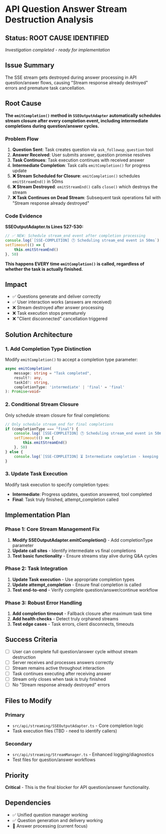 # API Question Answer Stream Destruction Analysis

## Status: ROOT CAUSE IDENTIFIED

_Investigation completed - ready for implementation_

## Issue Summary

The SSE stream gets destroyed during answer processing in API question/answer flows, causing "Stream response already destroyed" errors and premature task cancellation.

## Root Cause

**The `emitCompletion()` method in `SSEOutputAdapter` automatically schedules stream closure after every completion event, including intermediate completions during question/answer cycles.**

### Problem Flow

1. **Question Sent**: Task creates question via `ask_followup_question` tool
2. **Answer Received**: User submits answer, question promise resolves
3. **Task Continues**: Task execution continues with received answer
4. **Intermediate Completion**: Task calls `emitCompletion()` for progress update
5. **❌ Stream Scheduled for Closure**: `emitCompletion()` schedules `emitStreamEnd()` in 50ms
6. **❌ Stream Destroyed**: `emitStreamEnd()` calls `close()` which destroys the stream
7. **❌ Task Continues on Dead Stream**: Subsequent task operations fail with "Stream response already destroyed"

### Code Evidence

**SSEOutputAdapter.ts Lines 527-530:**

```typescript
// ✅ NEW: Schedule stream_end event after completion processing
console.log(`[SSE-COMPLETION] 🕐 Scheduling stream_end event in 50ms`)
setTimeout(() => {
	this.emitStreamEnd()
}, 50)
```

**This happens EVERY time `emitCompletion()` is called, regardless of whether the task is actually finished.**

## Impact

- ✅ Questions generate and deliver correctly
- ✅ User interaction works (answers are received)
- ❌ Stream destroyed after answer processing
- ❌ Task execution stops prematurely
- ❌ "Client disconnected" cancellation triggered

## Solution Architecture

### 1. Add Completion Type Distinction

Modify `emitCompletion()` to accept a completion type parameter:

```typescript
async emitCompletion(
    message: string = "Task completed",
    result?: any,
    taskId?: string,
    completionType: 'intermediate' | 'final' = 'final'
): Promise<void>
```

### 2. Conditional Stream Closure

Only schedule stream closure for final completions:

```typescript
// Only schedule stream_end for final completions
if (completionType === "final") {
	console.log(`[SSE-COMPLETION] 🕐 Scheduling stream_end event in 50ms`)
	setTimeout(() => {
		this.emitStreamEnd()
	}, 50)
} else {
	console.log(`[SSE-COMPLETION] ⏳ Intermediate completion - keeping stream alive`)
}
```

### 3. Update Task Execution

Modify task execution to specify completion types:

- **Intermediate**: Progress updates, question answered, tool completed
- **Final**: Task truly finished, attempt_completion called

## Implementation Plan

### Phase 1: Core Stream Management Fix

1. **Modify SSEOutputAdapter.emitCompletion()** - Add completionType parameter
2. **Update call sites** - Identify intermediate vs final completions
3. **Test basic functionality** - Ensure streams stay alive during Q&A cycles

### Phase 2: Task Integration

1. **Update Task execution** - Use appropriate completion types
2. **Update attempt_completion** - Ensure final completion is called
3. **Test end-to-end** - Verify complete question/answer/continue workflow

### Phase 3: Robust Error Handling

1. **Add completion timeout** - Fallback closure after maximum task time
2. **Add health checks** - Detect truly orphaned streams
3. **Test edge cases** - Task errors, client disconnects, timeouts

## Success Criteria

- [ ] User can complete full question/answer cycle without stream destruction
- [ ] Server receives and processes answers correctly
- [ ] Stream remains active throughout interaction
- [ ] Task continues executing after receiving answer
- [ ] Stream only closes when task is truly finished
- [ ] No "Stream response already destroyed" errors

## Files to Modify

### Primary

- `src/api/streaming/SSEOutputAdapter.ts` - Core completion logic
- Task execution files (TBD - need to identify callers)

### Secondary

- `src/api/streaming/StreamManager.ts` - Enhanced logging/diagnostics
- Test files for question/answer workflows

## Priority

**Critical** - This is the final blocker for API question/answer functionality.

## Dependencies

- ✅ Unified question manager working
- ✅ Question generation and delivery working
- 🔄 Answer processing (current focus)
